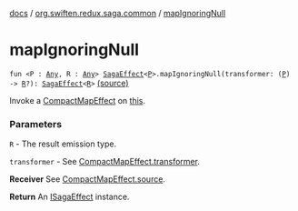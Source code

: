 [docs](../index.md) / [org.swiften.redux.saga.common](index.md) / [mapIgnoringNull](./map-ignoring-null.md)

# mapIgnoringNull

`fun <P : `[`Any`](https://kotlinlang.org/api/latest/jvm/stdlib/kotlin/-any/index.html)`, R : `[`Any`](https://kotlinlang.org/api/latest/jvm/stdlib/kotlin/-any/index.html)`> `[`SagaEffect`](-saga-effect/index.md)`<`[`P`](map-ignoring-null.md#P)`>.mapIgnoringNull(transformer: (`[`P`](map-ignoring-null.md#P)`) -> `[`R`](map-ignoring-null.md#R)`?): `[`SagaEffect`](-saga-effect/index.md)`<`[`R`](map-ignoring-null.md#R)`>` [(source)](https://github.com/protoman92/KotlinRedux/tree/master/common/common-saga/src/main/kotlin/org/swiften/redux/saga/common/CommonExtension.kt#L158)

Invoke a [CompactMapEffect](-compact-map-effect/index.md) on [this](map-ignoring-null/-this-.md).

### Parameters

`R` - The result emission type.

`transformer` - See [CompactMapEffect.transformer](-compact-map-effect/transformer.md).

**Receiver**
See [CompactMapEffect.source](-compact-map-effect/source.md).

**Return**
An [ISagaEffect](-i-saga-effect.md) instance.


